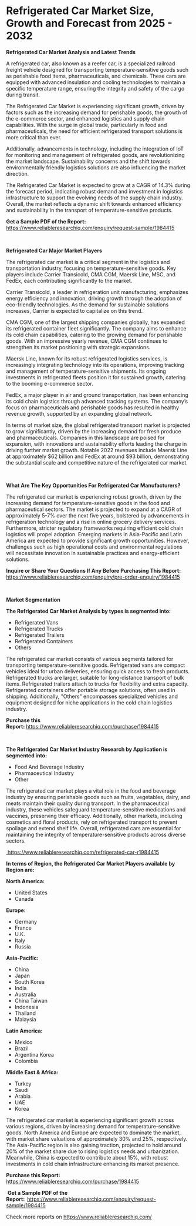 <p><h1>Refrigerated Car Market Size, Growth and Forecast from 2025 - 2032</h1></p><p><strong>Refrigerated Car Market Analysis and Latest Trends</strong></p>
<p><p>A refrigerated car, also known as a reefer car, is a specialized railroad freight vehicle designed for transporting temperature-sensitive goods such as perishable food items, pharmaceuticals, and chemicals. These cars are equipped with advanced insulation and cooling technologies to maintain a specific temperature range, ensuring the integrity and safety of the cargo during transit.</p><p>The Refrigerated Car Market is experiencing significant growth, driven by factors such as the increasing demand for perishable goods, the growth of the e-commerce sector, and enhanced logistics and supply chain capabilities. With the surge in global trade, particularly in food and pharmaceuticals, the need for efficient refrigerated transport solutions is more critical than ever.</p><p>Additionally, advancements in technology, including the integration of IoT for monitoring and management of refrigerated goods, are revolutionizing the market landscape. Sustainability concerns and the shift towards environmentally friendly logistics solutions are also influencing the market direction.</p><p>The Refrigerated Car Market is expected to grow at a CAGR of 14.3% during the forecast period, indicating robust demand and investment in logistics infrastructure to support the evolving needs of the supply chain industry. Overall, the market reflects a dynamic shift towards enhanced efficiency and sustainability in the transport of temperature-sensitive products.</p></p>
<p><strong>Get a Sample PDF of the Report:&nbsp;</strong> <a href="https://www.reliableresearchiq.com/enquiry/request-sample/1984415?utm_campaign=3099&utm_medium=2&utm_source=Github&utm_content=ia&utm_term=30032025&utm_id=refrigerated-car">https://www.reliableresearchiq.com/enquiry/request-sample/1984415</a></p>
<p>&nbsp;</p>
<p><strong>Refrigerated Car Major Market Players</strong></p>
<p><p>The refrigerated car market is a critical segment in the logistics and transportation industry, focusing on temperature-sensitive goods. Key players include Carrier Transicold, CMA CGM, Maersk Line, MSC, and FedEx, each contributing significantly to the market.</p><p>Carrier Transicold, a leader in refrigeration unit manufacturing, emphasizes energy efficiency and innovation, driving growth through the adoption of eco-friendly technologies. As the demand for sustainable solutions increases, Carrier is expected to capitalize on this trend.</p><p>CMA CGM, one of the largest shipping companies globally, has expanded its refrigerated container fleet significantly. The company aims to enhance its cold chain capabilities, catering to the growing demand for perishable goods. With an impressive yearly revenue, CMA CGM continues to strengthen its market positioning with strategic expansions.</p><p>Maersk Line, known for its robust refrigerated logistics services, is increasingly integrating technology into its operations, improving tracking and management of temperature-sensitive shipments. Its ongoing investments in refrigerated fleets position it for sustained growth, catering to the booming e-commerce sector.</p><p>FedEx, a major player in air and ground transportation, has been enhancing its cold chain logistics through advanced tracking systems. The company’s focus on pharmaceuticals and perishable goods has resulted in healthy revenue growth, supported by an expanding global network.</p><p>In terms of market size, the global refrigerated transport market is projected to grow significantly, driven by the increasing demand for fresh produce and pharmaceuticals. Companies in this landscape are poised for expansion, with innovations and sustainability efforts leading the charge in driving further market growth. Notable 2022 revenues include Maersk Line at approximately $62 billion and FedEx at around $93 billion, demonstrating the substantial scale and competitive nature of the refrigerated car market.</p></p>
<p>&nbsp;</p>
<p><strong>What Are The Key Opportunities For Refrigerated Car Manufacturers?</strong></p>
<p><p>The refrigerated car market is experiencing robust growth, driven by the increasing demand for temperature-sensitive goods in the food and pharmaceutical sectors. The market is projected to expand at a CAGR of approximately 5-7% over the next five years, bolstered by advancements in refrigeration technology and a rise in online grocery delivery services. Furthermore, stricter regulatory frameworks requiring efficient cold chain logistics will propel adoption. Emerging markets in Asia-Pacific and Latin America are expected to provide significant growth opportunities. However, challenges such as high operational costs and environmental regulations will necessitate innovation in sustainable practices and energy-efficient solutions.</p></p>
<p><strong>Inquire or Share Your Questions If Any Before Purchasing This Report:</strong> <a href="https://www.reliableresearchiq.com/enquiry/pre-order-enquiry/1984415?utm_campaign=3099&utm_medium=2&utm_source=Github&utm_content=ia&utm_term=30032025&utm_id=refrigerated-car">https://www.reliableresearchiq.com/enquiry/pre-order-enquiry/1984415</a></p>
<p>&nbsp;</p>
<p><strong>Market Segmentation</strong></p>
<p><strong>The Refrigerated Car Market Analysis by types is segmented into:</strong></p>
<p><ul><li>Refrigerated Vans</li><li>Refrigerated Trucks</li><li>Refrigerated Trailers</li><li>Refrigerated Containers</li><li>Others</li></ul></p>
<p><p>The refrigerated car market consists of various segments tailored for transporting temperature-sensitive goods. Refrigerated vans are compact vehicles ideal for urban deliveries, ensuring quick access to fresh products. Refrigerated trucks are larger, suitable for long-distance transport of bulk items. Refrigerated trailers attach to trucks for flexibility and extra capacity. Refrigerated containers offer portable storage solutions, often used in shipping. Additionally, "Others" encompasses specialized vehicles and equipment designed for niche applications in the cold chain logistics industry.</p></p>
<p><strong>Purchase this Report:&nbsp;</strong><a href="https://www.reliableresearchiq.com/purchase/1984415?utm_campaign=3099&utm_medium=2&utm_source=Github&utm_content=ia&utm_term=30032025&utm_id=refrigerated-car">https://www.reliableresearchiq.com/purchase/1984415</a></p>
<p>&nbsp;</p>
<p><strong>The Refrigerated Car Market Industry Research by Application is segmented into:</strong></p>
<p><ul><li>Food And Beverage Industry</li><li>Pharmaceutical Industry</li><li>Other</li></ul></p>
<p><p>The refrigerated car market plays a vital role in the food and beverage industry by ensuring perishable goods such as fruits, vegetables, dairy, and meats maintain their quality during transport. In the pharmaceutical industry, these vehicles safeguard temperature-sensitive medications and vaccines, preserving their efficacy. Additionally, other markets, including cosmetics and floral products, rely on refrigerated transport to prevent spoilage and extend shelf life. Overall, refrigerated cars are essential for maintaining the integrity of temperature-sensitive products across diverse sectors.</p></p>
<p><a href="https://www.reliableresearchiq.com/refrigerated-car-r1984415?utm_campaign=3099&utm_medium=2&utm_source=Github&utm_content=ia&utm_term=30032025&utm_id=refrigerated-car">&nbsp;https://www.reliableresearchiq.com/refrigerated-car-r1984415</a></p>
<p><strong>In terms of Region, the Refrigerated Car Market Players available by Region are:</strong></p>
<p>
    <p> <strong> North America: </strong>
        <ul>
            <li>United States</li>
            <li>Canada</li>
        </ul>
        </p> 
    <p> <strong> Europe: </strong>
        <ul>
            <li>Germany</li>
            <li>France</li>
            <li>U.K.</li>
            <li>Italy</li>
            <li>Russia</li>
        </ul>
        </p> 
    <p> <strong> Asia-Pacific: </strong>
        <ul>
            <li>China</li>
            <li>Japan</li>
            <li>South Korea</li>
            <li>India</li>
            <li>Australia</li>
            <li>China Taiwan</li>
            <li>Indonesia</li>
            <li>Thailand</li>
            <li>Malaysia</li>
        </ul>
        </p> 
    <p> <strong> Latin America: </strong>
        <ul>
            <li>Mexico</li>
            <li>Brazil</li>
            <li>Argentina Korea</li>
            <li>Colombia</li>
        </ul>
        </p> 
    <p> <strong> Middle East & Africa: </strong>
        <ul>
            <li>Turkey</li>
            <li>Saudi</li>
            <li>Arabia</li>
            <li>UAE</li>
            <li>Korea</li>
        </ul>
    </p>
    </p>
<p><p>The refrigerated car market is experiencing significant growth across various regions, driven by increasing demand for temperature-sensitive goods. North America and Europe are expected to dominate the market, with market share valuations of approximately 30% and 25%, respectively. The Asia-Pacific region is also gaining traction, projected to hold around 20% of the market share due to rising logistics needs and urbanization. Meanwhile, China is expected to contribute about 15%, with robust investments in cold chain infrastructure enhancing its market presence.</p></p>
<p><strong>Purchase this Report: </strong><a href="https://www.reliableresearchiq.com/purchase/1984415?utm_campaign=3099&utm_medium=2&utm_source=Github&utm_content=ia&utm_term=30032025&utm_id=refrigerated-car">https://www.reliableresearchiq.com/purchase/1984415</a></p>
<p>&nbsp;<strong>Get a Sample PDF of the Report:&nbsp;&nbsp;</strong><a href="https://www.reliableresearchiq.com/enquiry/request-sample/1984415?utm_campaign=3099&utm_medium=2&utm_source=Github&utm_content=ia&utm_term=30032025&utm_id=refrigerated-car">https://www.reliableresearchiq.com/enquiry/request-sample/1984415</a></p>
<p><strong></strong></p>
<p>Check more reports on <a href="https://www.reliableresearchiq.com/?utm_campaign=3099&utm_medium=2&utm_source=Github&utm_content=ia&utm_term=30032025&utm_id=refrigerated-car">https://www.reliableresearchiq.com/</a></p>